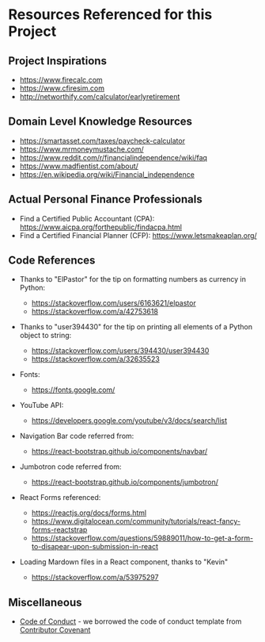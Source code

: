 # Resources Referenced for this Project

## Project Inspirations
- https://www.firecalc.com
- https://www.cfiresim.com
- http://networthify.com/calculator/earlyretirement

## Domain Level Knowledge Resources
- https://smartasset.com/taxes/paycheck-calculator
- https://www.mrmoneymustache.com/
- https://www.reddit.com/r/financialindependence/wiki/faq
- https://www.madfientist.com/about/
- https://en.wikipedia.org/wiki/Financial_independence


## Actual Personal Finance Professionals
- Find a Certified Public Accountant (CPA):  https://www.aicpa.org/forthepublic/findacpa.html
- Find a Certified Financial Planner (CFP):  https://www.letsmakeaplan.org/


## Code References
- Thanks to "ElPastor" for the tip on formatting numbers as currency in Python:
  - https://stackoverflow.com/users/6163621/elpastor
  - https://stackoverflow.com/a/42753618
- Thanks to "user394430" for the tip on printing all elements of a Python object to string:
  - https://stackoverflow.com/users/394430/user394430
  - https://stackoverflow.com/a/32635523

- Fonts:
  - https://fonts.google.com/
- YouTube API:
  - https://developers.google.com/youtube/v3/docs/search/list
- Navigation Bar code referred from:
  - https://react-bootstrap.github.io/components/navbar/
- Jumbotron code referred from:
  - https://react-bootstrap.github.io/components/jumbotron/
- React Forms referenced:
  - https://reactjs.org/docs/forms.html
  - https://www.digitalocean.com/community/tutorials/react-fancy-forms-reactstrap
  - https://stackoverflow.com/questions/59889011/how-to-get-a-form-to-disapear-upon-submission-in-react
- Loading Mardown files in a React component, thanks to "Kevin"
  - https://stackoverflow.com/a/53975297

## Miscellaneous
- [Code of Conduct](CodeOfConduct.md) - we borrowed the code of conduct template from [Contributor Covenant](https://www.contributor-covenant.org/)